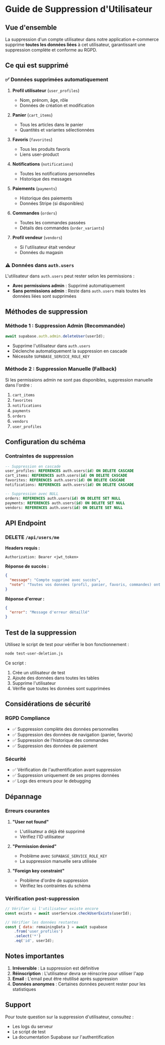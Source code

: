 # Guide de Suppression d'Utilisateur

## Vue d'ensemble

La suppression d'un compte utilisateur dans notre application e-commerce supprime **toutes les données liées** à cet utilisateur, garantissant une suppression complète et conforme au RGPD.

## Ce qui est supprimé

### ✅ Données supprimées automatiquement

1. **Profil utilisateur** (`user_profiles`)
   - Nom, prénom, âge, rôle
   - Données de création et modification

2. **Panier** (`cart_items`)
   - Tous les articles dans le panier
   - Quantités et variantes sélectionnées

3. **Favoris** (`favorites`)
   - Tous les produits favoris
   - Liens user-product

4. **Notifications** (`notifications`)
   - Toutes les notifications personnelles
   - Historique des messages

5. **Paiements** (`payments`)
   - Historique des paiements
   - Données Stripe (si disponibles)

6. **Commandes** (`orders`)
   - Toutes les commandes passées
   - Détails des commandes (`order_variants`)

7. **Profil vendeur** (`vendors`)
   - Si l'utilisateur était vendeur
   - Données du magasin

### ⚠️ Données dans `auth.users`

L'utilisateur dans `auth.users` peut rester selon les permissions :
- **Avec permissions admin** : Supprimé automatiquement
- **Sans permissions admin** : Reste dans `auth.users` mais toutes les données liées sont supprimées

## Méthodes de suppression

### Méthode 1 : Suppression Admin (Recommandée)
```javascript
await supabase.auth.admin.deleteUser(userId);
```
- Supprime l'utilisateur dans `auth.users`
- Déclenche automatiquement la suppression en cascade
- Nécessite `SUPABASE_SERVICE_ROLE_KEY`

### Méthode 2 : Suppression Manuelle (Fallback)
Si les permissions admin ne sont pas disponibles, suppression manuelle dans l'ordre :
1. `cart_items`
2. `favorites`
3. `notifications`
4. `payments`
5. `orders`
6. `vendors`
7. `user_profiles`

## Configuration du schéma

### Contraintes de suppression

```sql
-- Suppression en cascade
user_profiles: REFERENCES auth.users(id) ON DELETE CASCADE
cart_items: REFERENCES auth.users(id) ON DELETE CASCADE
favorites: REFERENCES auth.users(id) ON DELETE CASCADE
notifications: REFERENCES auth.users(id) ON DELETE CASCADE

-- Suppression avec NULL
orders: REFERENCES auth.users(id) ON DELETE SET NULL
payments: REFERENCES auth.users(id) ON DELETE SET NULL
vendors: REFERENCES auth.users(id) ON DELETE SET NULL
```

## API Endpoint

### DELETE `/api/users/me`

**Headers requis :**
```
Authorization: Bearer <jwt_token>
```

**Réponse de succès :**
```json
{
  "message": "Compte supprimé avec succès",
  "note": "Toutes vos données (profil, panier, favoris, commandes) ont été supprimées. Vous devrez vous réinscrire si vous souhaitez utiliser l'application à nouveau."
}
```

**Réponse d'erreur :**
```json
{
  "error": "Message d'erreur détaillé"
}
```

## Test de la suppression

Utilisez le script de test pour vérifier le bon fonctionnement :

```bash
node test-user-deletion.js
```

Ce script :
1. Crée un utilisateur de test
2. Ajoute des données dans toutes les tables
3. Supprime l'utilisateur
4. Vérifie que toutes les données sont supprimées

## Considérations de sécurité

### RGPD Compliance
- ✅ Suppression complète des données personnelles
- ✅ Suppression des données de navigation (panier, favoris)
- ✅ Suppression de l'historique des commandes
- ✅ Suppression des données de paiement

### Sécurité
- ✅ Vérification de l'authentification avant suppression
- ✅ Suppression uniquement de ses propres données
- ✅ Logs des erreurs pour le debugging

## Dépannage

### Erreurs courantes

1. **"User not found"**
   - L'utilisateur a déjà été supprimé
   - Vérifiez l'ID utilisateur

2. **"Permission denied"**
   - Problème avec `SUPABASE_SERVICE_ROLE_KEY`
   - La suppression manuelle sera utilisée

3. **"Foreign key constraint"**
   - Problème d'ordre de suppression
   - Vérifiez les contraintes du schéma

### Vérification post-suppression

```javascript
// Vérifier si l'utilisateur existe encore
const exists = await userService.checkUserExists(userId);

// Vérifier les données restantes
const { data: remainingData } = await supabase
    .from('user_profiles')
    .select('*')
    .eq('id', userId);
```

## Notes importantes

1. **Irréversible** : La suppression est définitive
2. **Réinscription** : L'utilisateur devra se réinscrire pour utiliser l'app
3. **Email** : L'email peut être réutilisé après suppression
4. **Données anonymes** : Certaines données peuvent rester pour les statistiques

## Support

Pour toute question sur la suppression d'utilisateur, consultez :
- Les logs du serveur
- Le script de test
- La documentation Supabase sur l'authentification 